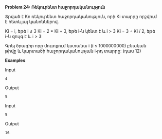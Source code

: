 **Problem 24: Ռեկուրենտ հաջորդականություն**

Տրված է Kn ռեկուրենտ հաջորդականություն, որի Ki տարրը որշվում է հետևյալ կանոններով․

Ki = i, եթե i ≤ 3
Ki = 2 * Ki + 3, եթե i-ն կենտ է և i > 3
Ki = 3 + Ki / 2, եթե i-ն զույգ է և i > 3

Գրել ծրագիր որը մուտքում կստանա i (i ≤ 1000000000) բնական թիվը և կարտածի հաջորդականության i֊րդ տարրը: (դաս 12)

**Examples**

Input
```
4
```
Output
```
5
```
Input
```
5
```
Output
```
16
```
